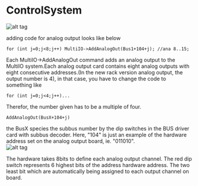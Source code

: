 ControlSystem
=============
![alt tag](https://cloud.githubusercontent.com/assets/4612912/5442403/40bcf874-8499-11e4-805a-2139ef6d2299.png)

adding code for analog output looks like below

```for (int j=0;j<8;j++) MultiIO->AddAnalogOut(Bus1+104+j); //ana 8..15;```

Each MultiIO->AddAnalogOut command adds an analog output to the MultiIO system.Each analog output
card contains eight analog outputs with eight consecutive addresses.(In the new rack version analog output, the output number is 4), in that case, you have to change the code to something like

```for (int j=0;j<4;j++)...```

Therefor, the number given has to be a multiple of four.

```AddAnalogOut(BusX+104+j) ```

the BusX species the subbus number by the dip switches in the BUS driver card with subbus decoder. Here, "104" is just an example of the hardware address set on the analog output board, ie.  "011010".  
![alt tag](https://cloud.githubusercontent.com/assets/4612912/5460790/1d69868a-8566-11e4-84d6-260acf9ef68d.JPG
)

The hardware takes 8bits to define each analog output channel. The red dip switch represents 6 highest bits of the address hardware address. The two least bit which are automatically being assigned to each output channel on board.  


